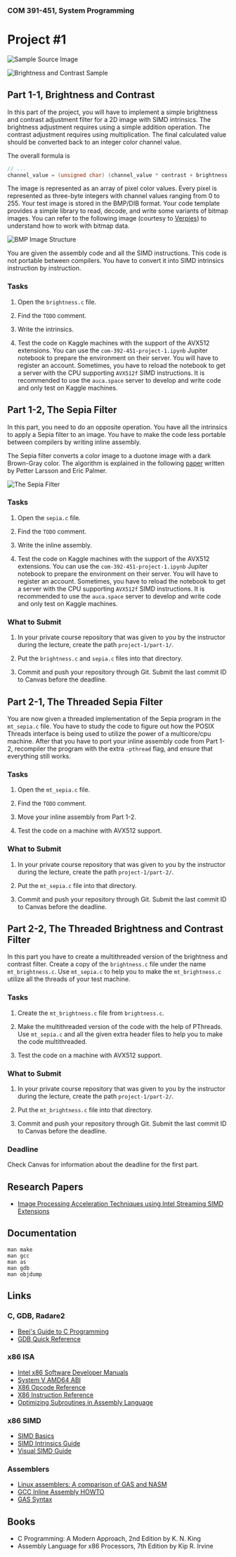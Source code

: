### COM 391-451, System Programming
# Project #1

![Sample Source Image](https://i.imgur.com/40Bvuur.png)

![Brightness and Contrast Sample](https://i.imgur.com/ezN6oDV.png)

## Part 1-1, Brightness and Contrast

In this part of the project, you will have to implement a simple brightness and
contrast adjustment filter for a 2D image with SIMD intrinsics. The brightness
adjustment requires using a simple addition operation. The contrast adjustment
requires using multiplication. The final calculated value should be converted
back to an integer color channel value.

The overall formula is

```C
// ...
channel_value = (unsigned char) (channel_value * contrast + brightness);
```

The image is represented as an array of pixel color values. Every pixel is
represented as three-byte integers with channel values ranging from 0 to 255.
Your test image is stored in the BMP/DIB format. Your code template provides a
simple library to read, decode, and write some variants of bitmap images. You
can refer to the following image (courtesy to [Verpies](https://commons.wikimedia.org/wiki/File:BMPfileFormat.png))
to understand how to work with bitmap data.

![BMP Image Structure](https://i.imgur.com/CKrcD9u.png)

You are given the assembly code and all the SIMD instructions. This code is not
portable between compilers. You have to convert it into SIMD intrinsics
instruction by instruction.

### Tasks

1. Open the `brightness.c` file.

2. Find the `TODO` comment.

3. Write the intrinsics.

4. Test the code on Kaggle machines with the support of the AVX512 extensions.
   You can use the `com-392-451-project-1.ipynb` Jupiter notebook to prepare the
   environment on their server. You will have to register an account.
   Sometimes, you have to reload the notebook to get a server with the CPU
   supporting `AVX512f` SIMD instructions. It is recommended to use the
   `auca.space` server to develop and write code and only test on Kaggle
   machines.

## Part 1-2, The Sepia Filter

In this part, you need to do an opposite operation. You have all the intrinsics
to apply a Sepia filter to an image. You have to make the code less portable
between compilers by writing inline assembly.

The Sepia filter converts a color image to a duotone image with a dark
Brown-Gray color. The algorithm is explained in the following
[paper](https://software.intel.com/en-us/articles/image-processing-acceleration-techniques-using-intel-streaming-simd-extensions-and-intel-advanced-vector-extensions)
written by Petter Larsson and Eric Palmer.

![The Sepia Filter](https://i.imgur.com/bKsDknj.png)

### Tasks

1. Open the `sepia.c` file.

2. Find the `TODO` comment.

3. Write the inline assembly.

4. Test the code on Kaggle machines with the support of the AVX512 extensions.
   You can use the `com-392-451-project-1.ipynb` Jupiter notebook to prepare the
   environment on their server. You will have to register an account.
   Sometimes, you have to reload the notebook to get a server with the CPU
   supporting `AVX512f` SIMD instructions. It is recommended to use the
   `auca.space` server to develop and write code and only test on Kaggle
   machines.

### What to Submit

1. In your private course repository that was given to you by the instructor
   during the lecture, create the path `project-1/part-1/`.

2. Put the `brightness.c` and `sepia.c` files into that directory.

3. Commit and push your repository through Git. Submit the last commit ID to
   Canvas before the deadline.

## Part 2-1, The Threaded Sepia Filter

You are now given a threaded implementation of the Sepia program in the
`mt_sepia.c` file. You have to study the code to figure out how the POSIX
Threads interface is being used to utilize the power of a multicore/cpu machine.
After that you have to port your inline assembly code from Part 1-2, recompiler
the program with the extra `-pthread` flag, and ensure that everything still
works.

### Tasks

1. Open the `mt_sepia.c` file.

2. Find the `TODO` comment.

3. Move your inline assembly from Part 1-2.

4. Test the code on a machine with AVX512 support.

### What to Submit

1. In your private course repository that was given to you by the instructor
   during the lecture, create the path `project-1/part-2/`.

2. Put the `mt_sepia.c` file into that directory.

3. Commit and push your repository through Git. Submit the last commit ID to
   Canvas before the deadline.

## Part 2-2, The Threaded Brightness and Contrast Filter

In this part you have to create a multithreaded version of the brightness and
contrast filter. Create a copy of the `brightness.c` file under the name
`mt_brightness.c`. Use `mt_sepia.c` to help you to make the `mt_brightness.c`
utilize all the threads of your test machine.

### Tasks

1. Create the `mt_brightness.c` file from `brightness.c`.

3. Make the multithreaded version of the code with the help of PThreads. Use
   `mt_sepia.c` and all the given extra header files to help you to make the
   code multithreaded.

4. Test the code on a machine with AVX512 support.

### What to Submit

1. In your private course repository that was given to you by the instructor
   during the lecture, create the path `project-1/part-2/`.

2. Put the `mt_brightness.c` file into that directory.

3. Commit and push your repository through Git. Submit the last commit ID to
   Canvas before the deadline.

### Deadline

Check Canvas for information about the deadline for the first part.

## Research Papers

* [Image Processing Acceleration Techniques using Intel Streaming SIMD Extensions](https://software.intel.com/en-us/articles/image-processing-acceleration-techniques-using-intel-streaming-simd-extensions-and-intel-advanced-vector-extensions)

## Documentation

    man make
    man gcc
    man as
    man gdb
    man objdump

## Links

### C, GDB, Radare2

* [Beej's Guide to C Programming](https://beej.us/guide/bgc)
* [GDB Quick Reference](http://users.ece.utexas.edu/~adnan/gdb-refcard.pdf)

### x86 ISA

* [Intel x86 Software Developer Manuals](https://software.intel.com/en-us/articles/intel-sdm)
* [System V AMD64 ABI](https://software.intel.com/sites/default/files/article/402129/mpx-linux64-abi.pdf)
* [X86 Opcode Reference](http://ref.x86asm.net/index.html)
* [X86 Instruction Reference](http://www.felixcloutier.com/x86)
* [Optimizing Subroutines in Assembly Language](http://www.agner.org/optimize/optimizing_assembly.pdf)

### x86 SIMD

* [SIMD Basics](https://www.codeproject.com/Articles/874396/Crunching-Numbers-with-AVX-and-AVX)
* [SIMD Intrinsics Guide](https://software.intel.com/sites/landingpage/IntrinsicsGuide)
* [Visual SIMD Guide](https://www.officedaytime.com/simd512e/)

### Assemblers

* [Linux assemblers: A comparison of GAS and NASM](https://www.ibm.com/developerworks/library/l-gas-nasm/index.html)
* [GCC Inline Assembly HOWTO](https://www.ibiblio.org/gferg/ldp/GCC-Inline-Assembly-HOWTO.html)
* [GAS Syntax](https://en.wikibooks.org/wiki/X86_Assembly/GAS_Syntax)

## Books

* C Programming: A Modern Approach, 2nd Edition by K. N. King
* Assembly Language for x86 Processors, 7th Edition by Kip R. Irvine
